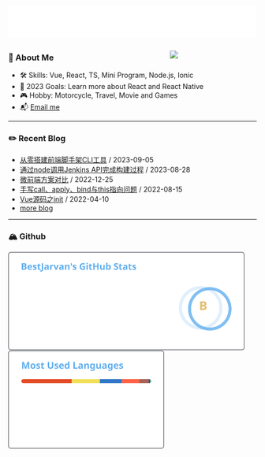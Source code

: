 <h1 align="center">
<!--     <img src="https://vercel.jiangyh.cn/?lines=Hello,+There!+👋;This+is+Yahui+Jiang...;Nice+to+meet+you!&center=true&size=30"> -->
  <a href="https://git.io/typing-svg"><img src="https://github.com/BESTJARVAN/BESTJARVAN/raw/text/typing.svg"></a>
</h1>

<picture>
  <img align="right" width="35%" src="https://fastly.jsdelivr.net/gh/BestJarvan/pic-imgs/imgs/202303221702310.gif">
</picture>

### 🤵 About Me
- 🛠 Skills: Vue, React, TS, Mini Program, Node.js, Ionic
- 📜 2023 Goals: Learn more about React and React Native
- 🎮 Hobby: Motorcycle, Travel, Movie and Games
- 📬 [Email me](mailto:j532547613@gmail.com)

---

### ✏️ Recent Blog
- [从零搭建前端脚手架CLI工具](https://www.jiangyh.cn/2023/09/05/node/myself-cli/index.html) / 2023-09-05
- [通过node调用Jenkins API完成构建过程](https://www.jiangyh.cn/2023/08/28/node/node-jenkins/index.html) / 2023-08-28
- [微前端方案对比](https://www.jiangyh.cn/2022/12/25/vue/micro-frontends/index.html) / 2022-12-25
- [手写call、apply、bind与this指向问题](https://www.jiangyh.cn/2022/08/15/js/%E6%89%8B%E5%86%99call%E3%80%81apply%E3%80%81bind%E4%B8%8Ethis%E6%8C%87%E5%90%91%E9%97%AE%E9%A2%98/index.html) / 2022-08-15
- [Vue源码之init](https://www.jiangyh.cn/2022/04/10/vue/vue-init/index.html) / 2022-04-10
- [more blog](https://www.jiangyh.cn/)

---

### 🏔 Github
<!-- vercel 加载容易触发github cdn限流 导致首次加载失败 -->
<!-- <a href="https://github.com/BestJarvan">
  <img height=200 align="center" src="https://vercel.jiangyh.cn/api?username=BestJarvan&show_icons=true&theme=one_dark_pro&bg_color=00000000">
</a>
<a href="https://github.com/BestJarvan">
  <img height=200 align="center" src="https://vercel.jiangyh.cn/api/top-langs/?username=BestJarvan&layout=compact&langs_count=8&theme=one_dark_pro&bg_color=00000000" />
</a> -->

<a href="https://github.com/BestJarvan/github-readme-stats">
  <img height=200 align="center" src="https://github.com/BESTJARVAN/BESTJARVAN/raw/grs/stats.svg">
</a>
<a href="https://github.com/BestJarvan/github-readme-stats">
  <img height=200 align="center" src="https://github.com/BESTJARVAN/BESTJARVAN/raw/grs/top-langs.svg" />
</a>
